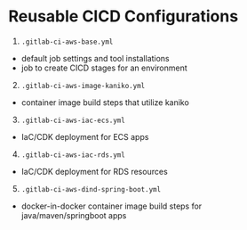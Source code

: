 # Reusable CICD Configurations

1. `.gitlab-ci-aws-base.yml` 
  * default job settings and tool installations
  * job to create CICD stages for an environment
2. `.gitlab-ci-aws-image-kaniko.yml`
  * container image build steps that utilize kaniko
3. `.gitlab-ci-aws-iac-ecs.yml`
  * IaC/CDK deployment for ECS apps
4. `.gitlab-ci-aws-iac-rds.yml`
  * IaC/CDK deployment for RDS resources
5. `.gitlab-ci-aws-dind-spring-boot.yml`
  * docker-in-docker container image build steps for java/maven/springboot apps
